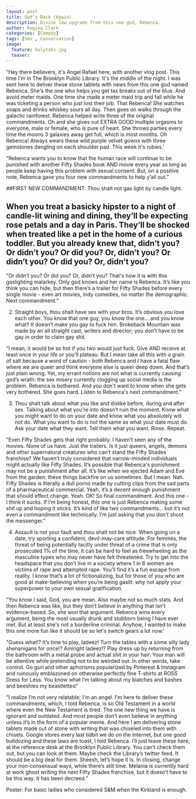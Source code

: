 ```yaml
---
layout: post
title: God’s Back (Again)
description: Divine law upgrade from this one god, Rebenca.
author: Regina Clark
categories: [Comedy]
tags: [Sex , Conversation]
image:
  feature: holytabs.jpg
  teaser:
--- 
```



“Hey there believers, it's Angel Rafael here, with another vlog post. This time I'm in The Brooklyn Public Library. It's the middle of the night. I was sent here to deliver these stone tablets with news from this one god named Rebenca. She's the one who helps you get tax breaks out of the blue. And avoid meter maids. One time she made a meter maid trip and fall while he was ticketing a person who just lost their job. That Rebenca! She watches soaps and drinks whiskey sours all day. Then goes on walks through the galactic rainforest. Rebenca helped write three of the original commandments. Oh and she gives out EXTRA GOOD multiple orgasms to everyone, male or female, who is pure of heart. She throws parties every time the moons 3 galaxies away get full, which is most months. Oh Rebenca! Always wears these wild purple velvet gowns with three gemstones dangling on each shoulder pad. This week it's rubies.'

"Rebenca wants you to know that the human race will continue to be punished with another Fifty Shades book AND movie every year as long as people keep having this problem with sexual consent. But, on a positive note, Rebenca gave you four new commandments to help y’all out.”

##FIRST NEW COMMANDMENT: Thou shalt not gas light by candle light.
<h2>When you treat a basicky hipster to a night of candle-lit wining and dining, they’ll be expecting rose petals and a day in Paris. They’ll be shocked when treated like a pet in the home of a curious toddler. But you already knew that, didn’t you? Or didn’t you? Or did you? Or, didn’t you? Or didn’t you? Or did you? Or, didn’t you? </h2>

“Or didn’t you? Or did you? Or, didn’t you? That's how it is with this gaslighting malarkey. Only god knows and her name is Rebenca. It’s like you think you can hide, but then there’s a trailer for Fifty Shades before every single movie - even art movies, indy comedies, no matter the demographic. Next commandment.”

2. Straight boys, thou shalt have sex with your bros.
It’s obvious you love each other. You know that one guy, you know the one… and you know what? It doesn’t make you gay to fuck him. Brokeback Mountain was made by an all straight cast, writers and director; you don’t have to be gay in order to claim gay shit.

“I mean, it would be so hot if you two would just fuck. Give AND receive at least once in your life or you’ll plateau. But I mean take all this with a grain of salt because a word of caution - both Rebenca and I have a fatal flaw where we are queer and think everyone else is queer deep down. And that’s just plain wrong. Yet, my errant notions are not what is currently causing god’s wrath: the sex misery currently clogging up social media is the problem. Rebenca is bothered. And you don't want to know when she gets very bothered. She goes hard. Listen to Rebenca's next commandment.”

3. Thou shalt talk about what you like and dislike before, during and after sex. 
Talking about what you’re into doesn’t ruin the moment. Know what you might want to do on your date and know what you absolutely will not do. What you want to do is not the same as what your date must do. Ask your date what they want. Tell them what you want. Rinse. Repeat.

“Even Fifty Shades gets that right probably. I haven’t seen any of the movies. None of us have. Just the trailers. Is it just queers, angels, demons and other supernatural creatures who can’t stand the Fifty Shades franchise? We haven’t truly considered that narrow-minded individuals might actually like Fifty Shades. It’s possible that Rebenca's punishment may not be a punishment after all. It’s like when we ejected Adam and Eve from the garden: these things backfire on us sometimes. But I mean. Nah. Fifty Shades is literally a dull porno made by cutting clips from the sad parts of a pharmaceutical commercial. Yeah, it’s a decent enough punishment that should effect change. Yeah. OK! So final commandment. And this one - I think it sucks. If I’m being honest, this one is just Rebenca making some shit up and hoping it sticks. It’s kind of like two commandments… but it’s not even a commandment like technically. I’m just asking that you don’t shoot the messenger.”

4. Assault is not your fault and thou shalt not be nice.
When going on a date, try sporting a confident, devil-may-care attitude. For femmes, the threat of being potentially tacitly under threat of a crime that is only prosecuted 1% of the time, it can be hard to feel as freewheeling as the masculine types who may never have felt threatened. Try to get into the headspace that you don’t live in a society where 1 in 6 women are victims of rape and attempted rape. You’ll find it’s a fun escape from reality. I know that’s a lot of fictionalizing, but for those of you who are good at make-believing when you’re being gaslit: why not apply your superpower to your own sexual gratification.

“You know I said, God, you are mean. Also maybe not so much stats. And then Rebenca was like, but they don’t believe in anything that isn’t evidence-based. So, she won that argument. Rebenca wins every argument, being the most usually drunk and stubborn being I have ever met. But at least she's not a borderline criminal. Anyhow, I wanted to make this one more fun like it should be so let's switch gears a lot now.'

"Guess what!? It’s time to play, ladeez! Turn the tables with a some silly lady shenanigans for once!? Amiright ladeez!? Play dress up by returning from the bathroom with a metal probe and actual shit in your hair. Your man will be attentive while pretending not to be weirded out. In other words, take control. Go gurl and other aphorisms popularized by Pinterest & Instagram and ruinously emblazoned on otherwise perfectly fine T-shirts at ROSS Dress for Less. You know what I’m talking about my biatches and bashes and beeshies my beastlettes!’

“I realize I’m not very relatable; I'm an angel. I'm here to deliver these commandments, which, I told Rebenca, is so Old Testament in a world where even the New Testament is tired. The one new thing we have is ignorant and outdated. And most people don’t even believe in anything unless it’s in the form of a popular meme. And here I am delivering stone tablets made out of stone with writing that was chiseled into them with chisels. Google stores every last tidbit we do on the internet, but one good bulldozing and these laws are toast, I told Rebenca. I’ll just leave these here, at the reference desk at the Brooklyn Public Library. You can’t check them out, but you can look at them. Maybe check the Library’s twitter feed. It should be a big deal for them. Sheesh, let’s hope it is. In closing, change your non-consensual ways, while there’s still time. Melania is currently hard at work ghost writing the next Fifty Shades franchise, but it doesn’t have to be this way. It has been decreed.” 

Poster: For basic ladies who considered S&M when the Kirkland is enough.
